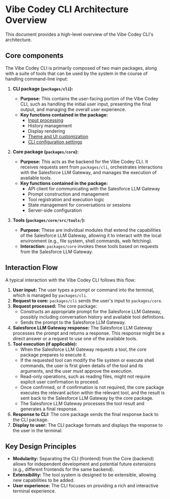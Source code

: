 # Vibe Codey CLI Architecture Overview

This document provides a high-level overview of the Vibe Codey CLI's architecture.

## Core components

The Vibe Codey CLI is primarily composed of two main packages, along with a suite of tools that can be used by the system in the course of handling command-line input:

1.  **CLI package (`packages/cli`):**
    - **Purpose:** This contains the user-facing portion of the Vibe Codey CLI, such as handling the initial user input, presenting the final output, and managing the overall user experience.
    - **Key functions contained in the package:**
      - [Input processing](./cli/commands.md)
      - History management
      - Display rendering
      - [Theme and UI customization](./cli/themes.md)
      - [CLI configuration settings](./cli/configuration.md)

2.  **Core package (`packages/core`):**
    - **Purpose:** This acts as the backend for the Vibe Codey CLI. It receives requests sent from `packages/cli`, orchestrates interactions with the Salesforce LLM Gateway, and manages the execution of available tools.
    - **Key functions contained in the package:**
      - API client for communicating with the Salesforce LLM Gateway
      - Prompt construction and management
      - Tool registration and execution logic
      - State management for conversations or sessions
      - Server-side configuration

3.  **Tools (`packages/core/src/tools/`):**
    - **Purpose:** These are individual modules that extend the capabilities of the Salesforce LLM Gateway, allowing it to interact with the local environment (e.g., file system, shell commands, web fetching).
    - **Interaction:** `packages/core` invokes these tools based on requests from the Salesforce LLM Gateway.

## Interaction Flow

A typical interaction with the Vibe Codey CLI follows this flow:

1.  **User input:** The user types a prompt or command into the terminal, which is managed by `packages/cli`.
2.  **Request to core:** `packages/cli` sends the user's input to `packages/core`.
3.  **Request processed:** The core package:
    - Constructs an appropriate prompt for the Salesforce LLM Gateway, possibly including conversation history and available tool definitions.
    - Sends the prompt to the Salesforce LLM Gateway.
4.  **Salesforce LLM Gateway response:** The Salesforce LLM Gateway processes the prompt and returns a response. This response might be a direct answer or a request to use one of the available tools.
5.  **Tool execution (if applicable):**
    - When the Salesforce LLM Gateway requests a tool, the core package prepares to execute it.
    - If the requested tool can modify the file system or execute shell commands, the user is first given details of the tool and its arguments, and the user must approve the execution.
    - Read-only operations, such as reading files, might not require explicit user confirmation to proceed.
    - Once confirmed, or if confirmation is not required, the core package executes the relevant action within the relevant tool, and the result is sent back to the Salesforce LLM Gateway by the core package.
    - The Salesforce LLM Gateway processes the tool result and generates a final response.
6.  **Response to CLI:** The core package sends the final response back to the CLI package.
7.  **Display to user:** The CLI package formats and displays the response to the user in the terminal.

## Key Design Principles

- **Modularity:** Separating the CLI (frontend) from the Core (backend) allows for independent development and potential future extensions (e.g., different frontends for the same backend).
- **Extensibility:** The tool system is designed to be extensible, allowing new capabilities to be added.
- **User experience:** The CLI focuses on providing a rich and interactive terminal experience.
